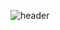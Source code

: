 ![header](https://capsule-render.vercel.app/api?type=waving&color=gradient&customColorList=14&height=210&section=header&text=Github&fontColor=f7f5f5&fontSize=80&animation=fadeIn)
<!--
**hoty836/hoty836** is a ✨ _special_ ✨ repository because its `README.md` (this file) appears on your GitHub profile.

Here are some ideas to get you started:
### Hi there 👋
- 🔭 I’m currently working on ...
- 🌱 I’m currently learning ...
- 👯 I’m looking to collaborate on ...
- 🤔 I’m looking for help with ...
- 💬 Ask me about ...
- 📫 How to reach me: ...
- 😄 Pronouns: ...
- ⚡ Fun fact: ...
-->
